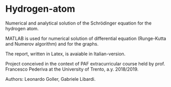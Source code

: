 # Hydrogen-atom

Numerical and analytical solution of the Schrödinger equation for the hydrogen atom.

MATLAB is used for numerical solution of differential equation (Runge-Kutta and Numerov algorithm) and for the graphs.

The report, written in Latex, is avaiable in Italian-version.

Project conceived in the context of PAF extracurricular course held by prof. Francesco Pederiva at the University of Trento, a.y. 2018/2019.

Authors: Leonardo Goller, Gabriele Libardi.
